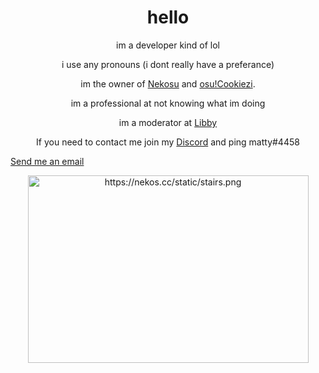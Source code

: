 <h1 style="text-align: center;">hello</h1>
<p style="text-align: center;">im a developer kind of lol</p>
<p style="text-align: center;">i use any pronouns (i dont really have a preferance)</p>
<p style="text-align: center;">im the owner of <a href="https://nekos.cc/">Nekosu</a> and <a href="https://cookiezi.gay/">osu!Cookiezi</a>.</p>
<p style="text-align: center;">im a professional at not knowing what im doing</p>
<p style="text-align: center;">im a moderator at <a href="https://libby.gg/matty">Libby</a></p>
<p style="text-align: center;">If you need to contact me join my <a href="https://nekos.cc/discord">Discord</a> and ping matty#4458</p>
<p><a href="mailto:matty@cookiezi.gay">Send me an email</a></p>
<p style="text-align: center;"><img src="https://nekos.cc/static/stairs.png" alt="https://nekos.cc/static/stairs.png" width="449" height="300" /></p>
